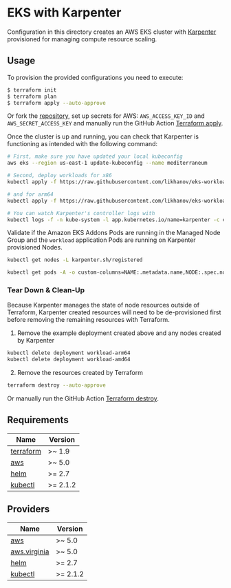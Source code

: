 # EKS with Karpenter

Configuration in this directory creates an AWS EKS cluster with [Karpenter](https://karpenter.sh/) provisioned for managing compute resource scaling.

## Usage

To provision the provided configurations you need to execute:

```bash
$ terraform init
$ terraform plan
$ terraform apply --auto-approve
```

Or fork the [repository](https://github.com/likhanov/aws-eks), set up secrets for AWS: `AWS_ACCESS_KEY_ID` and `AWS_SECRET_ACCESS_KEY` and manually run the GitHub Action [Terraform apply](https://github.com/likhanov/aws-eks/actions/workflows/apply.yml).

Once the cluster is up and running, you can check that Karpenter is functioning as intended with the following command:

```bash
# First, make sure you have updated your local kubeconfig
aws eks --region us-east-1 update-kubeconfig --name mediterraneum

# Second, deploy workloads for x86
kubectl apply -f https://raw.githubusercontent.com/likhanov/eks-workloads/refs/heads/main/workload-amd64.yaml

# and for arm64
kubectl apply -f https://raw.githubusercontent.com/likhanov/eks-workloads/refs/heads/main/workload-arm64.yaml

# You can watch Karpenter's controller logs with
kubectl logs -f -n kube-system -l app.kubernetes.io/name=karpenter -c controller
```

Validate if the Amazon EKS Addons Pods are running in the Managed Node Group and the `workload` application Pods are running on Karpenter provisioned Nodes.

```bash
kubectl get nodes -L karpenter.sh/registered
```

```sh
kubectl get pods -A -o custom-columns=NAME:.metadata.name,NODE:.spec.nodeName
```

### Tear Down & Clean-Up

Because Karpenter manages the state of node resources outside of Terraform, Karpenter created resources will need to be de-provisioned first before removing the remaining resources with Terraform.

1. Remove the example deployment created above and any nodes created by Karpenter

```bash
kubectl delete deployment workload-arm64
kubectl delete deployment workload-amd64
```

2. Remove the resources created by Terraform

```bash
terraform destroy --auto-approve
```

Or manually run the GitHub Action [Terraform destroy](https://github.com/likhanov/eks-infra/actions/workflows/destroy.yml).


<!-- BEGIN_TF_DOCS -->
## Requirements

| Name | Version |
|------|---------|
| <a name="requirement_terraform"></a> [terraform](#requirement\_terraform) | >~ 1.9 |
| <a name="requirement_aws"></a> [aws](#requirement\_aws) | >~ 5.0 |
| <a name="requirement_helm"></a> [helm](#requirement\_helm) | >= 2.7 |
| <a name="requirement_kubectl"></a> [kubectl](#requirement\_kubectl) | >= 2.1.2 |

## Providers

| Name | Version |
|------|---------|
| <a name="provider_aws"></a> [aws](#provider\_aws) | >~ 5.0 |
| <a name="provider_aws.virginia"></a> [aws.virginia](#provider\_aws.virginia) | >~ 5.0 |
| <a name="provider_helm"></a> [helm](#provider\_helm) | >= 2.7 |
| <a name="provider_kubectl"></a> [kubectl](#provider\_kubectl) | >= 2.1.2 |
<!-- END_TF_DOCS -->
